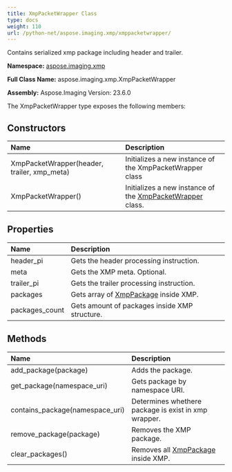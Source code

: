 ```yaml
---
title: XmpPacketWrapper Class
type: docs
weight: 110
url: /python-net/aspose.imaging.xmp/xmppacketwrapper/
---
```


Contains serialized xmp package including header and trailer.

**Namespace:** [aspose.imaging.xmp](/imaging/python-net/aspose.imaging.xmp/)

**Full Class Name:** aspose.imaging.xmp.XmpPacketWrapper

**Assembly:**  Aspose.Imaging Version: 23.6.0

The XmpPacketWrapper type exposes the following members:
## **Constructors**
|**Name**|**Description**|
| :- | :- |
|XmpPacketWrapper(header, trailer, xmp_meta)|Initializes a new instance of the XmpPacketWrapper class|
|XmpPacketWrapper()|Initializes a new instance of the [XmpPacketWrapper](/imaging/python-net/aspose.imaging.xmp/xmppacketwrapper/) class.|
## **Properties**
|**Name**|**Description**|
| :- | :- |
|header_pi|Gets the header processing instruction.|
|meta|Gets the XMP meta. Optional.|
|trailer_pi|Gets the trailer processing instruction.|
|packages|Gets array of [XmpPackage](/imaging/python-net/aspose.imaging.xmp/xmppackage/) inside XMP.|
|packages_count|Gets amount of packages inside XMP structure.|
## **Methods**
|**Name**|**Description**|
| :- | :- |
|add_package(package)|Adds the package.|
|get_package(namespace_uri)|Gets package by namespace URI.|
|contains_package(namespace_uri)|Determines whethere package is exist in xmp wrapper.|
|remove_package(package)|Removes the XMP package.|
|clear_packages()|Removes all [XmpPackage](/imaging/python-net/aspose.imaging.xmp/xmppackage/) inside XMP.|
